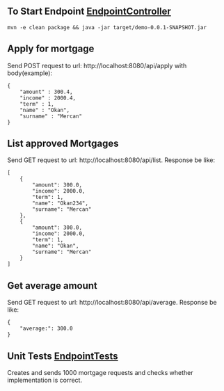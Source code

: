 ## To Start Endpoint [EndpointController](src/main/java/com/example/demo/controller/EndpointCountroller.java)
`mvn -e clean package && java -jar target/demo-0.0.1-SNAPSHOT.jar`

## Apply for mortgage
Send POST request to url: http://localhost:8080/api/apply with body(example): 
```
{
    "amount" : 300.4,
    "income" : 2000.4,
    "term" : 1,
    "name" : "Okan",
    "surname" : "Mercan"
}
```

## List approved Mortgages
Send GET request to url: http://localhost:8080/api/list. Response be like:
```
[
    {
        "amount": 300.0,
        "income": 2000.0,
        "term": 1,
        "name": "Okan234",
        "surname": "Mercan"
    },
    {
        "amount": 300.0,
        "income": 2000.0,
        "term": 1,
        "name": "Okan",
        "surname": "Mercan"
    }
]
```

## Get average amount
Send GET request to url: http://localhost:8080/api/average. Response be like:
```
{
    "average:": 300.0
}
```

## Unit Tests [EndpointTests](src/test/java/com/example/demo/EndpointTests.java)
Creates and sends 1000 mortgage requests and checks whether implementation is correct.
